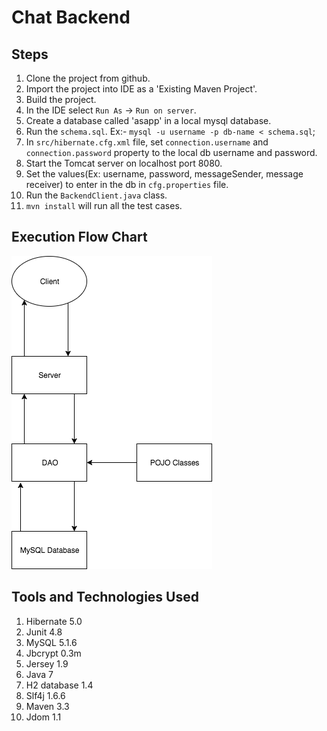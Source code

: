 
# Chat Backend

## Steps 
1. Clone the project from github.
2. Import the project into IDE as a 'Existing Maven Project'. 
3. Build the project.
4. In the IDE select `Run As` -> `Run on server`. 
5. Create a database called 'asapp' in a local mysql database.
6. Run the `schema.sql`. 
  Ex:- `mysql -u username -p db-name < schema.sql`;
7. In `src/hibernate.cfg.xml` file, set `connection.username` and `connection.password` property to the local db username and password. 
8. Start the Tomcat server on localhost port 8080.
9. Set the values(Ex: username, password, messageSender, message receiver)  to enter in the db in `cfg.properties` file. 
10. Run the `BackendClient.java` class. 
11. `mvn install` will run all the test cases.

## Execution Flow Chart
  ![alt tag](https://github.com/rahulredd/ChatBackend/blob/master/flowchart.png)
  
##  Tools and Technologies Used
1. Hibernate 5.0
2. Junit 4.8
3. MySQL 5.1.6
4. Jbcrypt 0.3m
5. Jersey 1.9
6. Java 7
7. H2 database 1.4
8. Slf4j 1.6.6
9. Maven 3.3
10. Jdom 1.1
